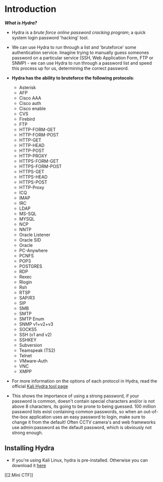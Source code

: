 # Introduction

***What is Hydra?***

- Hydra is a *brute force online password cracking program*; a quick system login password 'hacking' tool.

- We can use Hydra to run through a list and 'bruteforce' some authentication service. Imagine trying to manually guess someones password on a particular service (SSH, Web Application Form, FTP or SNMP) - we can use Hydra to run through a password list and speed this process up for us, determining the correct password.

- **Hydra has the ability to bruteforce the following protocols**: 
	- Asterisk
	- AFP
	- Cisco AAA
	- Cisco auth
	- Cisco enable
	- CVS
	- Firebird
	- FTP
	- HTTP-FORM-GET
	- HTTP-FORM-POST
	- HTTP-GET
	- HTTP-HEAD
	- HTTP-POST
	- HTTP-PROXY
	- HTTPS-FORM-GET
	- HTTPS-FORM-POST
	- HTTPS-GET
	- HTTPS-HEAD
	- HTTPS-POST
	- HTTP-Proxy
	- ICQ
	- IMAP
	- IRC
	- LDAP
	- MS-SQL
	- MYSQL
	- NCP
	- NNTP
	- Oracle Listener
	- Oracle SID
	- Oracle
	- PC-Anywhere
	- PCNFS
	- POP3
	- POSTGRES
	- RDP
	- Rexec
	- Rlogin
	- Rsh
	- RTSP
	- SAP/R3
	- SIP
	- SMB
	- SMTP
	- SMTP Enum
	- SNMP v1+v2+v3
	- SOCKS5
	- SSH (v1 and v2)
	- SSHKEY
	- Subversion
	- Teamspeak (TS2)
	- Telnet
	- VMware-Auth
	- VNC
	- XMPP

- For more information on the options of each protocol in Hydra, read the official [Kali Hydra tool page](https://en.kali.tools/?p=220)

- This shows the importance of using a strong password, if your password is common, doesn't contain special characters and/or is not above 8 characters, its going to be prone to being guessed. 100 million password lists exist containing common passwords, so when an out-of-the-box application uses an easy password to login, make sure to change it from the default! Often CCTV camera's and web frameworks use admin:password as the default password, which is obviously not strong enough.


## Installing Hydra

- If you're using Kali Linux, hydra is pre-installed. Otherwise you can download it [here](https://github.com/vanhauser-thc/thc-hydra)


[[2.Mini CTF]]